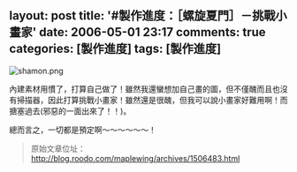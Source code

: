 layout: post
title: '#製作進度：［螺旋夏門］－挑戰小畫家'
date: 2006-05-01 23:17
comments: true
categories: [製作進度]
tags: [製作進度]
---
![shamon.png](/image/J0dGtij5QHW5rM71b1K4_69919212.png)

內建素材用慣了，打算自己做了！雖然我還蠻想加自己畫的圖，但不僅醜而且也沒有掃描器，因此打算挑戰小畫家！雖然還是很醜，但我可以說小畫家好難用啊！而搪塞過去(邪惡的一面出來了！！)。

總而言之，一切都是預定啊～～～～～～！

> 原始文章位址：http://blog.roodo.com/maplewing/archives/1506483.html